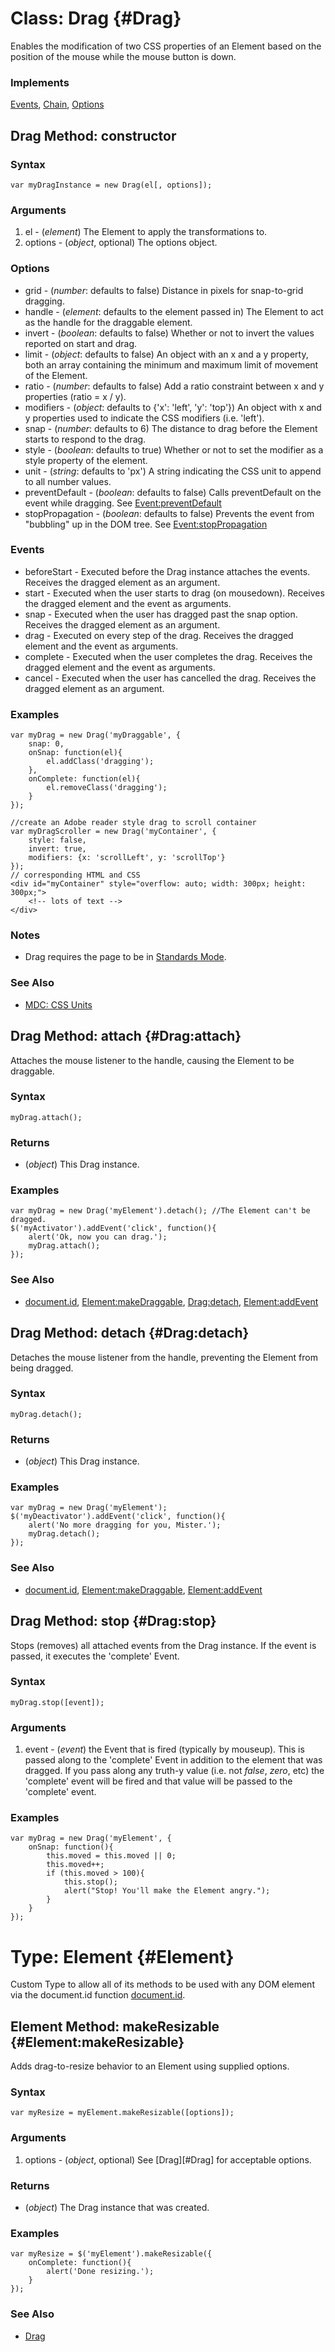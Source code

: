 Class: Drag {#Drag}
===================

Enables the modification of two CSS properties of an Element based on the position of the mouse while the mouse button is down.

### Implements

[Events][], [Chain][], [Options][]


Drag Method: constructor
------------------------

### Syntax

	var myDragInstance = new Drag(el[, options]);

### Arguments

1. el      - (*element*) The Element to apply the transformations to.
2. options - (*object*, optional) The options object.

### Options

* grid            - (*number*: defaults to false) Distance in pixels for snap-to-grid dragging.
* handle          - (*element*: defaults to the element passed in) The Element to act as the handle for the draggable element.
* invert          - (*boolean*: defaults to false) Whether or not to invert the values reported on start and drag.
* limit           - (*object*: defaults to false) An object with an x and a y property, both an array containing the minimum and maximum limit of movement of the Element.
* ratio           - (*number*: defaults to false) Add a ratio constraint between x and y properties (ratio = x / y).
* modifiers       - (*object*: defaults to {'x': 'left', 'y': 'top'}) An object with x and y properties used to indicate the CSS modifiers (i.e. 'left').
* snap            - (*number*: defaults to 6) The distance to drag before the Element starts to respond to the drag.
* style           - (*boolean*: defaults to true) Whether or not to set the modifier as a style property of the element.
* unit            - (*string*: defaults to 'px') A string indicating the CSS unit to append to all number values.
* preventDefault  - (*boolean*: defaults to false) Calls preventDefault on the event while dragging. See [Event:preventDefault][]
* stopPropagation - (*boolean*: defaults to false) Prevents the event from "bubbling" up in the DOM tree. See [Event:stopPropagation][]

### Events

* beforeStart - Executed before the Drag instance attaches the events. Receives the dragged element as an argument.
* start       - Executed when the user starts to drag (on mousedown). Receives the dragged element and the event as arguments.
* snap        - Executed when the user has dragged past the snap option. Receives the dragged element as an argument.
* drag        - Executed on every step of the drag. Receives the dragged element and the event as arguments.
* complete    - Executed when the user completes the drag. Receives the dragged element and the event as arguments.
* cancel      - Executed when the user has cancelled the drag. Receives the dragged element as an argument.

### Examples

	var myDrag = new Drag('myDraggable', {
		snap: 0,
		onSnap: function(el){
			el.addClass('dragging');
		},
		onComplete: function(el){
			el.removeClass('dragging');
		}
	});

	//create an Adobe reader style drag to scroll container
	var myDragScroller = new Drag('myContainer', {
		style: false,
		invert: true,
		modifiers: {x: 'scrollLeft', y: 'scrollTop'}
	});
	// corresponding HTML and CSS
	<div id="myContainer" style="overflow: auto; width: 300px; height: 300px;">
		<!-- lots of text -->
	</div>

### Notes

- Drag requires the page to be in [Standards Mode](http://hsivonen.iki.fi/doctype/).

### See Also

- [MDC: CSS Units][]



Drag Method: attach {#Drag:attach}
----------------------------------

Attaches the mouse listener to the handle, causing the Element to be draggable.

### Syntax

	myDrag.attach();

### Returns

* (*object*) This Drag instance.

### Examples

	var myDrag = new Drag('myElement').detach(); //The Element can't be dragged.
	$('myActivator').addEvent('click', function(){
		alert('Ok, now you can drag.');
		myDrag.attach();
	});

### See Also

- [document.id][], [Element:makeDraggable][], [Drag:detach](#Drag:detach), [Element:addEvent][]



Drag Method: detach {#Drag:detach}
----------------------------------

Detaches the mouse listener from the handle, preventing the Element from being dragged.

### Syntax

	myDrag.detach();

### Returns

* (*object*) This Drag instance.

### Examples

	var myDrag = new Drag('myElement');
	$('myDeactivator').addEvent('click', function(){
		alert('No more dragging for you, Mister.');
		myDrag.detach();
	});

### See Also

- [document.id][], [Element:makeDraggable][], [Element:addEvent][]



Drag Method: stop {#Drag:stop}
------------------------------

Stops (removes) all attached events from the Drag instance. If the event is passed, it executes the 'complete' Event.

### Syntax

	myDrag.stop([event]);

### Arguments

1. event - (*event*) the Event that is fired (typically by mouseup). This is passed along to the 'complete' Event in addition to the element that was dragged. If you pass along any truth-y value (i.e. not *false*, *zero*, etc) the 'complete' event will be fired and that value will be passed to the 'complete' event.

### Examples

	var myDrag = new Drag('myElement', {
		onSnap: function(){
			this.moved = this.moved || 0;
			this.moved++;
			if (this.moved > 100){
				this.stop();
				alert("Stop! You'll make the Element angry.");
			}
		}
	});



Type: Element {#Element}
==========================

Custom Type to allow all of its methods to be used with any DOM element via the document.id function [document.id][].



Element Method: makeResizable {#Element:makeResizable}
------------------------------------------------------

Adds drag-to-resize behavior to an Element using supplied options.

### Syntax

	var myResize = myElement.makeResizable([options]);

### Arguments

1. options - (*object*, optional) See [Drag][#Drag] for acceptable options.

### Returns

* (*object*) The Drag instance that was created.

### Examples

	var myResize = $('myElement').makeResizable({
		onComplete: function(){
			alert('Done resizing.');
		}
	});

### See Also

- [Drag](#Drag)



[document.id]: /core/Element/Element#Window:document-id
[Element:addEvent]: /core/Element/Element.Event/#Element:addEvent
[Element:makeDraggable]: /more/Drag/Drag.Move/#Element:makeDraggable
[Events]: /core/Class/Class.Extras#Events
[Event:preventDefault]: /core/Types/Event#Event:prevenDefault
[Event:stopPropagation]: /core/Types/Event#Event:stopPropagation
[Chain]: /core/Class/Class.Extras#Chain
[Options]: /core/Class/Class.Extras#Options
[MDC: CSS Units]: https://developer.mozilla.org/en/CSS-2_Quick_Reference/Units
